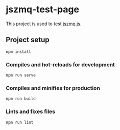 # jszmq-test-page

This project is used to test [jszmq.js](https://github.com/zeromq/jszmq).

## Project setup

```
npm install
```

### Compiles and hot-reloads for development

```
npm run serve
```

### Compiles and minifies for production

```
npm run build
```

### Lints and fixes files

```
npm run lint
```

